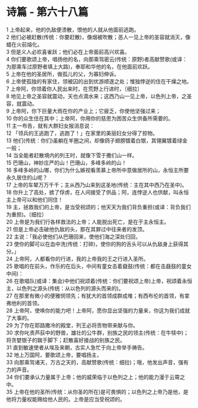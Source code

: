 # 诗篇 - 第六十八篇
  
 1 上帝起来，他的仇敌便溃散，恨他的人就从他面前逃跑。  
 2 他们必被赶散(传统：你要赶散)，像烟被吹散；恶人一见上帝的圣容就消灭，像蜡在火前熔化。  
 3 但是义人必欢喜雀跃；他们必在上帝面前高兴欢喜。  
 4 你们要歌颂上帝，唱扬他的名，向那乘驾密云(传统：原野)者高献赞歌(或译：为那乘车过原野者填上大路)，奉耶和华他的名，在他面前欢跃。  
 5 上帝在他的圣居所，做孤儿的父，为寡妇伸诉。  
 6 上帝使孤独的有家住，领被囚的出到优游顺遂之处；惟独悖逆的住在干燥之地。  
 7 上帝阿，你领着你人民出来时，在荒野上行进时，〔细拉〕  
 8 地见上帝之圣容就震动，天也点滴水来；这西乃山一见上帝，以色列上帝，之圣容，就震动。  
 9 上帝阿，你下巨量大雨在你的产业上；它疲乏，你使他坚强过来；  
 10 你的众生住在其中；上帝阿，你用你的慈恩为困苦众生供备所需要的。  
 11 主一布告，就有大群妇女报消息说：  
 12 「领兵的王逃跑了，逃跑了！」在家里的美丽妇女分得了掠物。  
 13 他们(传统：你们)虽躺在羊圈之间，却像鸽子翅膀镀着白银，其翎翼镀着绿金一般；  
 14 当全能者赶散境内的列王时，就像下雪于撒们山一样。  
 15 巴珊山，神妙庄严的山！巴珊山，多峰多岭的山！  
 16 多峰多岭的山哪，你们为什么嫉视看羡慕上帝所中意做居所的山，永恒主所要永久居住的山呢？  
 17 上帝的车辇万万千千；主从西乃山来到这圣地(传统：主在其中西乃在圣中)。  
 18 你升上了高处，掳了俘虏，在人间接受了供品；阿，连悖逆人也供献，叫永恒主上帝可以和他们同住！  
 19 主，拯救我们的上帝，是当受祝颂的；他天天为我们背负重担(或译：背负我们为重担)。〔细拉〕  
 20 上帝是为我们行各样救法的上帝；人能脱出死亡，是在于主永恒主。  
 21 但是上帝必击破他仇敌的头，那在其罪过中往来者的发顶。  
 22 主说：「我必使他们从巴珊回来，使他们海之深处归回，  
 23 使你的脚可以在血中洗(传统：打碎)，使你的狗的舌头可以从仇敌身上获得其分。」  
 24 上帝阿，人都看你的行进，我的上帝我的王之行进入圣所。  
 25 歌唱的在前头，作乐的在后头，中间有童女击着鼗鼓(传统：都在击鼗鼓的童女中间)：  
 26 在歌唱队(或译：集会)中他们祝颂着(传统：你们要祝颂上帝)上帝，祝颂着永恒主，以色列之源头(传统：从以色列的源头而来的)。  
 27 在那里有微小的便雅悯领先；有犹大的首领成群成堆；有西布伦的首领，有拿弗他利的首领。  
 28 上帝阿，使唤你的能力吧！上帝阿，愿你显出坚强的力量来，你这为我们成就了大事的。  
 29 为了你在耶路撒冷的殿堂，列王必将贡物带来献与你。  
 30 求你叱责芦荻中的野兽，雄壮的公牛群，别族之民的领主(传统：在牛犊中)；将贪婪银子的踹于脚下；赶散喜好接战的别族之民。  
 31 直到敏速使者从埃及来朝，古实人急忙于向上帝举手祷告。  
 32 地上万国阿，要歌颂上帝，要唱扬主，  
 33 向那乘驾诸天，万古之天的，高献赞歌(传统：细拉)；哦，他发出声音，强有力的声音。  
 34 你们要承认力量属于上帝；他的威荣临于以色列之上；他的能力漫于云霄之中。  
 35 上帝在他的圣所(传统：从你圣的所在)是可畏惧的；以色列之上帝乃是他，是他将力量权能赐给他人民的。上帝是应当受祝颂的。